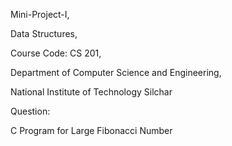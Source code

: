 Mini-Project-I, 

Data Structures,

Course Code: CS 201,

Department of Computer Science and Engineering,

National Institute of Technology Silchar

Question:

C Program for Large Fibonacci Number
